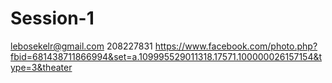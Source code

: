 Session-1
=========

lebosekelr@gmail.com
208227831
https://www.facebook.com/photo.php?fbid=681438711866994&set=a.109995529011318.17571.100000026157154&type=3&theater
